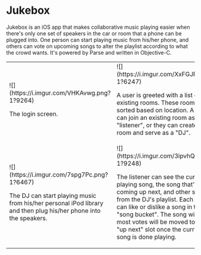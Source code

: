 Jukebox
=======

Jukebox is an iOS app that makes collaborative music playing easier when there's only one set of speakers in the car or room that a phone can be plugged into. One person can start playing music from his/her phone, and others can vote on upcoming songs to alter the playlist according to what the crowd wants. It's powered by Parse and written in Objective-C.

<table>

<tr>

<td>
![](https://i.imgur.com/VHKAvwg.png?1?9264)

The login screen.
</td>

<td>
![](https://i.imgur.com/XxFGJPI.png?1?6247)

A user is greeted with a list of existing rooms. These rooms are sorted based on location. A user can join an existing room as a "listener", or they can create a new room and serve as a "DJ".
</td>

</tr>

<tr>

<td>
![](https://i.imgur.com/7spg7Pc.png?1?6467)

The DJ can start playing music from his/her personal iPod library and then plug his/her phone into the speakers.
</td>

<td>
![](https://i.imgur.com/3ipvhQM.png?1?9248)

The listener can see the currently playing song, the song that's coming up next, and other songs from the DJ's playlist. Each listener can like or dislike a song in the "song bucket". The song with the most votes will be moved to the "up next" slot once the current song is done playing.
</td>

</tr>
</table>
